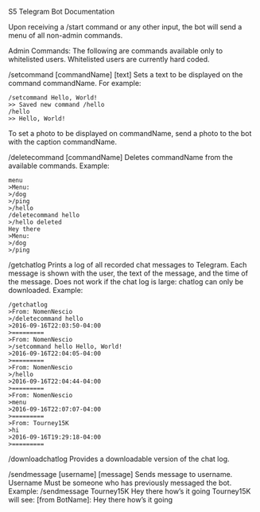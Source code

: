 S5 Telegram Bot Documentation

Upon receiving a /start command or any other input, the bot will send a menu of all non-admin commands.

Admin Commands:
The following are commands available only to whitelisted users. Whitelisted users are currently hard coded.

/setcommand [commandName] [text]
Sets a text to be displayed on the command commandName. For example:

	/setcommand Hello, World!
	>> Saved new command /hello
	/hello
	>> Hello, World!

To set a photo to be displayed on commandName, send a photo to the bot with the caption commandName.

/deletecommand [commandName]
Deletes commandName from the available commands.  Example:

	menu
	>Menu:
	>/dog
	>/ping
	>/hello
	/deletecommand hello
	>/hello deleted
	Hey there
	>Menu:
	>/dog
	>/ping

/getchatlog
Prints a log of all recorded chat messages to Telegram. Each message is shown with the user, the text of the message, and the time of the message. Does not work if the chat log is large: chatlog can only be downloaded. Example:

	/getchatlog
	>From: NomenNescio
	>/deletecommand hello
	>2016-09-16T22:03:50-04:00
	>=========
	>From: NomenNescio
	>/setcommand hello Hello, World!
	>2016-09-16T22:04:05-04:00
	>=========
	>From: NomenNescio
	>/hello
	>2016-09-16T22:04:44-04:00
	>=========
	>From: NomenNescio
	>menu
	>2016-09-16T22:07:07-04:00
	>=========
	>From: Tourney15K
	>hi
	>2016-09-16T19:29:18-04:00
	>=========

/downloadchatlog
Provides a downloadable version of the chat log.

/sendmessage [username] [message]
Sends message to username. Username Must be someone who has previously messaged the bot. Example:
	/sendmessage Tourney15K Hey there how’s it going
Tourney15K will see:
	[from BotName]: Hey there how’s it going

